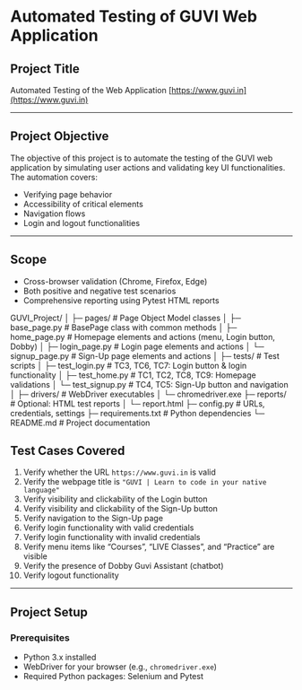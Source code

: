 # Automated Testing of GUVI Web Application

## Project Title
Automated Testing of the Web Application [https://www.guvi.in](https://www.guvi.in)

---

## Project Objective
The objective of this project is to automate the testing of the GUVI web application by simulating user actions and validating key UI functionalities. The automation covers:  

- Verifying page behavior  
- Accessibility of critical elements  
- Navigation flows  
- Login and logout functionalities  

---

## Scope
- Cross-browser validation (Chrome, Firefox, Edge)  
- Both positive and negative test scenarios  
- Comprehensive reporting using Pytest HTML reports  

GUVI_Project/
│
├─ pages/                  # Page Object Model classes
│   ├─ base_page.py        # BasePage class with common methods
│   ├─ home_page.py        # Homepage elements and actions (menu, Login button, Dobby)
│   ├─ login_page.py       # Login page elements and actions
│   └─ signup_page.py      # Sign-Up page elements and actions
│
├─ tests/                  # Test scripts
│   ├─ test_login.py       # TC3, TC6, TC7: Login button & login functionality
│   ├─ test_home.py        # TC1, TC2, TC8, TC9: Homepage validations
│   └─ test_signup.py      # TC4, TC5: Sign-Up button and navigation
│
├─ drivers/                # WebDriver executables
│   └─ chromedriver.exe
├─ reports/                # Optional: HTML test reports
│   └─ report.html
├─ config.py               # URLs, credentials, settings
├─ requirements.txt        # Python dependencies
└─ README.md               # Project documentation


## Test Cases Covered
1. Verify whether the URL `https://www.guvi.in` is valid  
2. Verify the webpage title is `"GUVI | Learn to code in your native language"`  
3. Verify visibility and clickability of the Login button  
4. Verify visibility and clickability of the Sign-Up button  
5. Verify navigation to the Sign-Up page  
6. Verify login functionality with valid credentials  
7. Verify login functionality with invalid credentials  
8. Verify menu items like “Courses”, “LIVE Classes”, and “Practice” are visible  
9. Verify the presence of Dobby Guvi Assistant (chatbot)  
10. Verify logout functionality  

---

## Project Setup

### Prerequisites
- Python 3.x installed  
- WebDriver for your browser (e.g., `chromedriver.exe`)  
- Required Python packages: Selenium and Pytest  

